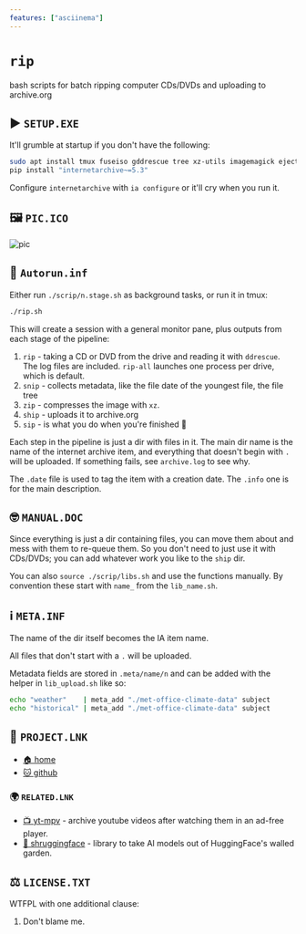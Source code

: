 ```yaml
---
features: ["asciinema"]
---
```

# `rip`

bash scripts for batch ripping computer CDs/DVDs and uploading to archive.org

## ▶️ `SETUP.EXE`

It'll grumble at startup if you don't have the following:

```bash
sudo apt install tmux fuseiso gddrescue tree xz-utils imagemagick eject genisoimage
pip install "internetarchive~=5.3"
```

Configure `internetarchive` with `ia configure` or it'll cry when you run it.

## 🖼️ `PIC.ICO`

![pic](pic/pic.cast.webp)

## 🏃 `Autorun.inf`

Either run `./scrip/n.stage.sh` as background tasks, or run it in tmux:

```bash
./rip.sh
```

This will create a session with a general monitor pane, plus outputs from each
stage of the pipeline:

1. `rip` - taking a CD or DVD from the drive and reading it with `ddrescue`. The
   log files are included. `rip-all` launches one process per drive, which is
   default.
2. `snip` - collects metadata, like the file date of the youngest file, the file
   tree 
3. `zip` - compresses the image with `xz`.
4. `ship` - uploads it to archive.org
5. `sip` - is what you do when you're finished 🍻

Each step in the pipeline is just a dir with files in it. The main dir name is
the name of the internet archive item, and everything that doesn't begin with
`.` will be uploaded. If something fails, see `archive.log` to see why.

The `.date` file is used to tag the item with a creation date. The `.info` one
is for the main description.

## 🤓 `MANUAL.DOC`

Since everything is just a dir containing files, you can move them about and
mess with them to re-queue them. So you don't need to just use it with
CDs/DVDs; you can add whatever work you like to the `ship` dir.

You can also `source ./scrip/libs.sh` and use the functions manually. By
convention these start with `name_` from the `lib_name.sh`.

## ℹ️  `META.INF`

The name of the dir itself becomes the IA item name.

All files that don't start with a `.` will be uploaded.

Metadata fields are stored in `.meta/name/n` and can be added with the helper
in `lib_upload.sh` like so:
```sh
echo "weather"    | meta_add "./met-office-climate-data" subject
echo "historical" | meta_add "./met-office-climate-data" subject
```

## 🔗 `PROJECT.LNK`

* [🏠 home](https://bitplane.net/dev/sh/rip)
* [🐱 github](https://github.com/bitplane/rip)

### 🌍 `RELATED.LNK`

* [📺 yt-mpv](https://bitplane.net/dev/python/yt-mpv) -
  archive youtube videos after watching them in an ad-free player.
* [🤷 shruggingface](https://bitplane.net/dev/python/shruggingface) -
  library to take AI models out of HuggingFace's walled garden.

## ⚖️ `LICENSE.TXT`

WTFPL with one additional clause:

1. Don't blame me.

